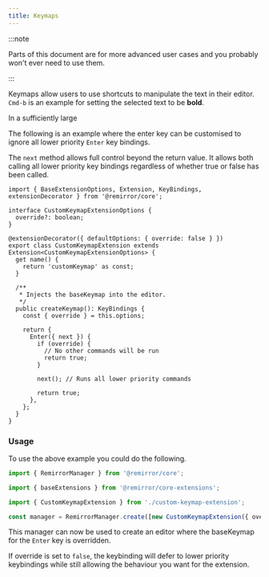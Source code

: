 ```yaml
---
title: Keymaps
---
```


:::note

Parts of this document are for more advanced user cases and you probably won't ever need to use
them.

:::

Keymaps allow users to use shortcuts to manipulate the text in their editor. `Cmd-b` is an example
for setting the selected text to be **bold**.

In a sufficiently large

The following is an example where the enter key can be customised to ignore all lower priority
`Enter` key bindings.

The `next` method allows full control beyond the return value. It allows both calling all lower
priority key bindings regardless of whether true or false has been called.

```tsx
import { BaseExtensionOptions, Extension, KeyBindings, extensionDecorator } from '@remirror/core';

interface CustomKeymapExtensionOptions {
  override?: boolean;
}

@extensionDecorator({ defaultOptions: { override: false } })
export class CustomKeymapExtension extends Extension<CustomKeymapExtensionOptions> {
  get name() {
    return 'customKeymap' as const;
  }

  /**
   * Injects the baseKeymap into the editor.
   */
  public createKeymap(): KeyBindings {
    const { override } = this.options;

    return {
      Enter({ next }) {
        if (override) {
          // No other commands will be run
          return true;
        }

        next(); // Runs all lower priority commands

        return true;
      },
    };
  }
}
```

### Usage

To use the above example you could do the following.

```ts
import { RemirrorManager } from '@remirror/core';

import { baseExtensions } from '@remirror/core-extensions';

import { CustomKeymapExtension } from './custom-keymap-extension';

const manager = RemirrorManager.create([new CustomKeymapExtension({ override: true })]);
```

This manager can now be used to create an editor where the baseKeymap for the `Enter` key is
overridden.

If override is set to `false`, the keybinding will defer to lower priority keybindings while still
allowing the behaviour you want for the extension.
